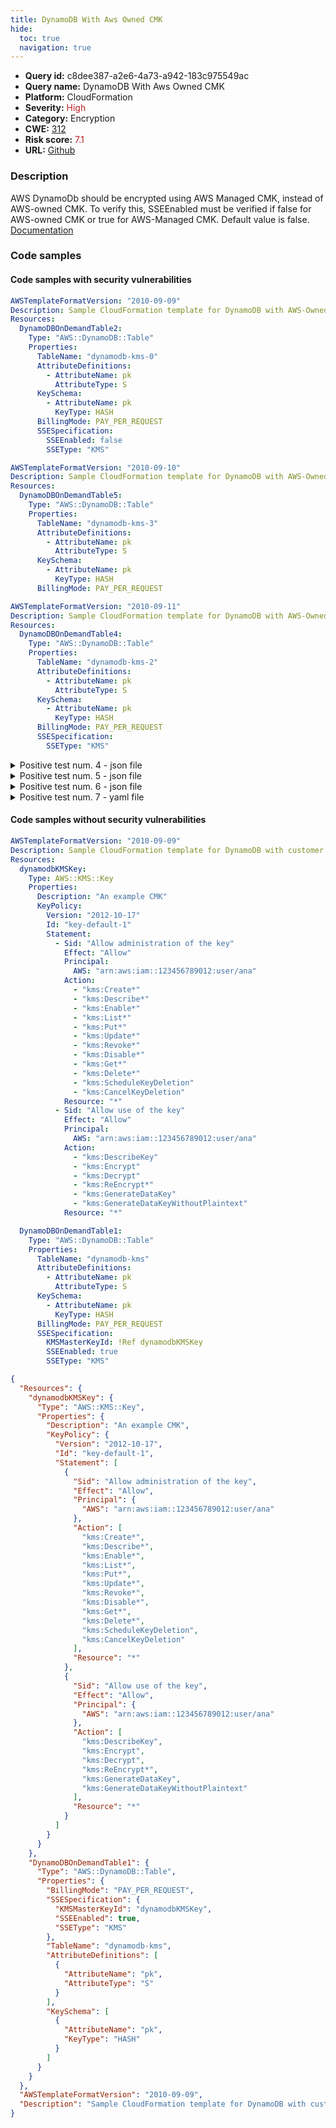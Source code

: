 ```yaml
---
title: DynamoDB With Aws Owned CMK
hide:
  toc: true
  navigation: true
---
```


<style>
  .highlight .hll {
    background-color: #ff171742;
  }
  .md-content {
    max-width: 1100px;
    margin: 0 auto;
  }
</style>

-   **Query id:** c8dee387-a2e6-4a73-a942-183c975549ac
-   **Query name:** DynamoDB With Aws Owned CMK
-   **Platform:** CloudFormation
-   **Severity:** <span style="color:#bb2124">High</span>
-   **Category:** Encryption
-   **CWE:** <a href="https://cwe.mitre.org/data/definitions/312.html" onclick="newWindowOpenerSafe(event, 'https://cwe.mitre.org/data/definitions/312.html')">312</a>
-   **Risk score:** <span style="color:#bb2124">7.1</span>
-   **URL:** [Github](https://github.com/Checkmarx/kics/tree/master/assets/queries/cloudFormation/aws/dynamodb_with_aws_owned_cmk)

### Description
AWS DynamoDb should be encrypted using AWS Managed CMK, instead of AWS-owned CMK. To verify this, SSEEnabled must be verified if false for AWS-owned CMK or true for AWS-Managed CMK. Default value is false.<br>
[Documentation](https://docs.aws.amazon.com/AWSCloudFormation/latest/UserGuide/aws-properties-dynamodb-table-ssespecification.html)

### Code samples
#### Code samples with security vulnerabilities
```yaml title="Positive test num. 1 - yaml file" hl_lines="4"
AWSTemplateFormatVersion: "2010-09-09"
Description: Sample CloudFormation template for DynamoDB with AWS-Owned CMK
Resources:
  DynamoDBOnDemandTable2:
    Type: "AWS::DynamoDB::Table"
    Properties:
      TableName: "dynamodb-kms-0"
      AttributeDefinitions:
        - AttributeName: pk
          AttributeType: S
      KeySchema:
        - AttributeName: pk
          KeyType: HASH
      BillingMode: PAY_PER_REQUEST
      SSESpecification:
        SSEEnabled: false
        SSEType: "KMS"

```
```yaml title="Positive test num. 2 - yaml file" hl_lines="4"
AWSTemplateFormatVersion: "2010-09-10"
Description: Sample CloudFormation template for DynamoDB with AWS-Owned CMK
Resources:
  DynamoDBOnDemandTable5:
    Type: "AWS::DynamoDB::Table"
    Properties:
      TableName: "dynamodb-kms-3"
      AttributeDefinitions:
        - AttributeName: pk
          AttributeType: S
      KeySchema:
        - AttributeName: pk
          KeyType: HASH
      BillingMode: PAY_PER_REQUEST

```
```yaml title="Positive test num. 3 - yaml file" hl_lines="4"
AWSTemplateFormatVersion: "2010-09-11"
Description: Sample CloudFormation template for DynamoDB with AWS-Owned CMK
Resources:
  DynamoDBOnDemandTable4:
    Type: "AWS::DynamoDB::Table"
    Properties:
      TableName: "dynamodb-kms-2"
      AttributeDefinitions:
        - AttributeName: pk
          AttributeType: S
      KeySchema:
        - AttributeName: pk
          KeyType: HASH
      BillingMode: PAY_PER_REQUEST
      SSESpecification:
        SSEType: "KMS"

```
<details><summary>Positive test num. 4 - json file</summary>

```json hl_lines="5"
{
  "AWSTemplateFormatVersion": "2010-09-09",
  "Description": "Sample CloudFormation template for DynamoDB with AWS-Owned CMK",
  "Resources": {
    "DynamoDBOnDemandTable2": {
      "Type": "AWS::DynamoDB::Table",
      "Properties": {
        "TableName": "dynamodb-kms-0",
        "AttributeDefinitions": [
          {
            "AttributeName": "pk",
            "AttributeType": "S"
          }
        ],
        "KeySchema": [
          {
            "AttributeName": "pk",
            "KeyType": "HASH"
          }
        ],
        "BillingMode": "PAY_PER_REQUEST",
        "SSESpecification": {
          "SSEEnabled": false,
          "SSEType": "KMS"
        }
      }
    }
  }
}

```
</details>
<details><summary>Positive test num. 5 - json file</summary>

```json hl_lines="4"
{
  "Description": "Sample CloudFormation template for DynamoDB with AWS-Owned CMK",
  "Resources": {
    "DynamoDBOnDemandTable4": {
      "Type": "AWS::DynamoDB::Table",
      "Properties": {
        "SSESpecification": {
          "SSEType": "KMS"
        },
        "TableName": "dynamodb-kms-2",
        "AttributeDefinitions": [
          {
            "AttributeName": "pk",
            "AttributeType": "S"
          }
        ],
        "KeySchema": [
          {
            "AttributeName": "pk",
            "KeyType": "HASH"
          }
        ],
        "BillingMode": "PAY_PER_REQUEST"
      }
    }
  },
  "AWSTemplateFormatVersion": "2010-09-11"
}

```
</details>
<details><summary>Positive test num. 6 - json file</summary>

```json hl_lines="5"
{
  "AWSTemplateFormatVersion": "2010-09-10",
  "Description": "Sample CloudFormation template for DynamoDB with AWS-Owned CMK",
  "Resources": {
    "DynamoDBOnDemandTable5": {
      "Type": "AWS::DynamoDB::Table",
      "Properties": {
        "TableName": "dynamodb-kms-3",
        "AttributeDefinitions": [
          {
            "AttributeName": "pk",
            "AttributeType": "S"
          }
        ],
        "KeySchema": [
          {
            "AttributeName": "pk",
            "KeyType": "HASH"
          }
        ],
        "BillingMode": "PAY_PER_REQUEST"
      }
    }
  }
}

```
</details>
<details><summary>Positive test num. 7 - yaml file</summary>

```yaml hl_lines="4"
AWSTemplateFormatVersion: "2010-09-09"
Description: Sample CloudFormation template for DynamoDB with AWS-Owned CMK
Resources:
  DynamoDBOnDemandTable2:
    Type: "AWS::DynamoDB::Table"
    Properties:
      TableName: "dynamodb-kms-0"
      AttributeDefinitions:
        - AttributeName: pk
          AttributeType: S
      KeySchema:
        - AttributeName: pk
          KeyType: HASH
      BillingMode: PAY_PER_REQUEST
      SSESpecification:
        SSEEnabled: "false"
        SSEType: "KMS"

```
</details>


#### Code samples without security vulnerabilities
```yaml title="Negative test num. 1 - yaml file"
AWSTemplateFormatVersion: "2010-09-09"
Description: Sample CloudFormation template for DynamoDB with customer managed CMK
Resources:
  dynamodbKMSKey:
    Type: AWS::KMS::Key
    Properties:
      Description: "An example CMK"
      KeyPolicy:
        Version: "2012-10-17"
        Id: "key-default-1"
        Statement:
          - Sid: "Allow administration of the key"
            Effect: "Allow"
            Principal:
              AWS: "arn:aws:iam::123456789012:user/ana"
            Action:
              - "kms:Create*"
              - "kms:Describe*"
              - "kms:Enable*"
              - "kms:List*"
              - "kms:Put*"
              - "kms:Update*"
              - "kms:Revoke*"
              - "kms:Disable*"
              - "kms:Get*"
              - "kms:Delete*"
              - "kms:ScheduleKeyDeletion"
              - "kms:CancelKeyDeletion"
            Resource: "*"
          - Sid: "Allow use of the key"
            Effect: "Allow"
            Principal:
              AWS: "arn:aws:iam::123456789012:user/ana"
            Action:
              - "kms:DescribeKey"
              - "kms:Encrypt"
              - "kms:Decrypt"
              - "kms:ReEncrypt*"
              - "kms:GenerateDataKey"
              - "kms:GenerateDataKeyWithoutPlaintext"
            Resource: "*"

  DynamoDBOnDemandTable1:
    Type: "AWS::DynamoDB::Table"
    Properties:
      TableName: "dynamodb-kms"
      AttributeDefinitions:
        - AttributeName: pk
          AttributeType: S
      KeySchema:
        - AttributeName: pk
          KeyType: HASH
      BillingMode: PAY_PER_REQUEST
      SSESpecification:
        KMSMasterKeyId: !Ref dynamodbKMSKey
        SSEEnabled: true
        SSEType: "KMS"

```
```json title="Negative test num. 2 - json file"
{
  "Resources": {
    "dynamodbKMSKey": {
      "Type": "AWS::KMS::Key",
      "Properties": {
        "Description": "An example CMK",
        "KeyPolicy": {
          "Version": "2012-10-17",
          "Id": "key-default-1",
          "Statement": [
            {
              "Sid": "Allow administration of the key",
              "Effect": "Allow",
              "Principal": {
                "AWS": "arn:aws:iam::123456789012:user/ana"
              },
              "Action": [
                "kms:Create*",
                "kms:Describe*",
                "kms:Enable*",
                "kms:List*",
                "kms:Put*",
                "kms:Update*",
                "kms:Revoke*",
                "kms:Disable*",
                "kms:Get*",
                "kms:Delete*",
                "kms:ScheduleKeyDeletion",
                "kms:CancelKeyDeletion"
              ],
              "Resource": "*"
            },
            {
              "Sid": "Allow use of the key",
              "Effect": "Allow",
              "Principal": {
                "AWS": "arn:aws:iam::123456789012:user/ana"
              },
              "Action": [
                "kms:DescribeKey",
                "kms:Encrypt",
                "kms:Decrypt",
                "kms:ReEncrypt*",
                "kms:GenerateDataKey",
                "kms:GenerateDataKeyWithoutPlaintext"
              ],
              "Resource": "*"
            }
          ]
        }
      }
    },
    "DynamoDBOnDemandTable1": {
      "Type": "AWS::DynamoDB::Table",
      "Properties": {
        "BillingMode": "PAY_PER_REQUEST",
        "SSESpecification": {
          "KMSMasterKeyId": "dynamodbKMSKey",
          "SSEEnabled": true,
          "SSEType": "KMS"
        },
        "TableName": "dynamodb-kms",
        "AttributeDefinitions": [
          {
            "AttributeName": "pk",
            "AttributeType": "S"
          }
        ],
        "KeySchema": [
          {
            "AttributeName": "pk",
            "KeyType": "HASH"
          }
        ]
      }
    }
  },
  "AWSTemplateFormatVersion": "2010-09-09",
  "Description": "Sample CloudFormation template for DynamoDB with customer managed CMK"
}

```

